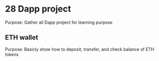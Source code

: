 # 28 Dapp project
 Purpose: Gather all Dapp project for learning purpose

 ## ETH wallet
 Purpose: Basicly show how to deposit, transfer, and check balance of ETH tokens

